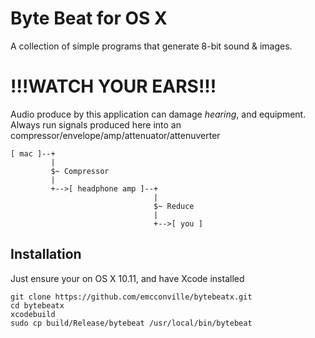 # Byte Beat for OS X

A collection of simple programs that generate 8-bit sound & images.

# !!!WATCH YOUR EARS!!!

Audio produce by this application can damage _hearing_, and equipment.
Always run signals produced here into an compressor/envelope/amp/attenuator/attenuverter

    [ mac ]--+
             |
             $~ Compressor
             |
             +-->[ headphone amp ]--+
                                    |
                                    $~ Reduce
                                    |
                                    +-->[ you ]

## Installation

Just ensure your on OS X 10.11, and have Xcode installed

    git clone https://github.com/emcconville/bytebeatx.git
    cd bytebeatx
    xcodebuild
    sudo cp build/Release/bytebeat /usr/local/bin/bytebeat

